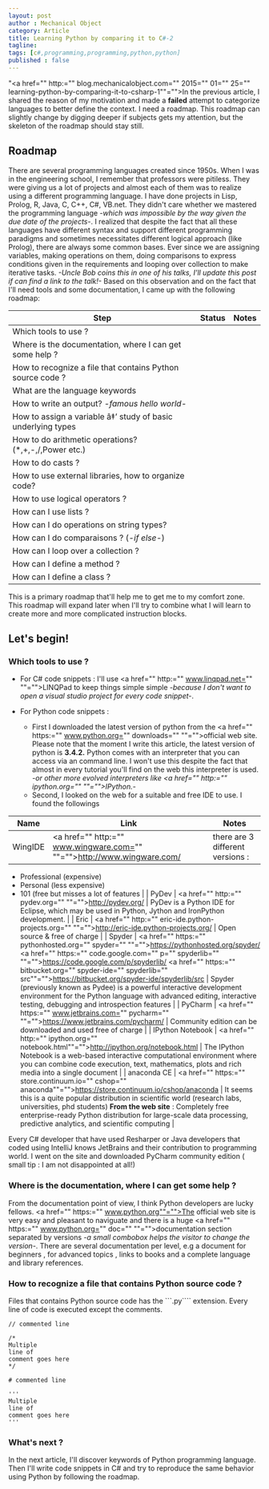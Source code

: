 ```yaml
---
layout: post
author : Mechanical Object
category: Article
title: Learning Python by comparing it to C#-2
tagline: 
tags: [c#,programming,programming,python,python]
published : false
--- 
```

"<a href="" http:="" blog.mechanicalobject.com="" 2015="" 01="" 25="" learning-python-by-comparing-it-to-csharp-1""="">In the previous article</a>, I shared the reason of my motivation and made a **failed** attempt to categorize languages to better define the context. I need a roadmap. This roadmap can slightly change by digging deeper if subjects gets my attention, but the skeleton of the roadmap should stay still.

<!--more-->

## Roadmap

There are several programming languages created since 1950s. When I was in the engineering school, I remember that professors were pitiless. They were giving us a lot of projects and almost each of them was to realize using a different programming language. I have done projects in Lisp, Prolog, R, Java, C, C++, C#, VB.net. They didn't care whether we mastered the programming language _-which was impossible by the way given the due date of the projects-_. I realized that despite the fact that all these languages have different syntax and support different programming paradigms and sometimes necessitates different logical approach (like Prolog), there are always some common bases. Ever since we are assigning variables, making operations on them, doing comparisons to express conditions given in the requirements and looping over collection to make iterative tasks. _-Uncle Bob coins this in one of his talks, I'll update this post if can find a link to the talk!-_ Based on this observation and on the fact that I'll need tools and some documentation, I came up with the following roadmap:

| Step | Status | Notes |
| --- | --- | --- |
| Which tools to use ? |
| Where is the documentation, where I can get some help ? |
| How to recognize a file that contains Python source code ? |
| What are the language keywords |
| How to write an output? _-famous hello world-_ |
| How to assign a variable â‡’ study of basic underlying types |
| How to do arithmetic operations? (*,+,-,/,Power etc.) |
| How to do casts ? |
| How to use external libraries, how to organize code? |
| How to use logical operators ? |
| How can I use lists ? |
| How can I do operations on string types? |
| How can I do comparaisons ? (_-if else-_) |
| How can I loop over a collection ? |
| How can I define a method ? |
| How can I define a class ? |

This is a primary roadmap that'll help me to get me to my comfort zone. This roadmap will expand later when I'll try to combine what I will learn to create more and more complicated instruction blocks.

## Let's begin!

### Which tools to use ?

*   For C# code snippets : I'll use <a href="" http:="" www.linqpad.net="" ""="">LINQPad</a> to keep things simple simple _-because I don't want to open a visual studio project for every code snippet-_.
*   For Python code snippets :

    *   First I downloaded the latest version of python from the <a href="" https:="" www.python.org="" downloads="" ""="">official web site</a>. Please note that the moment I write this article, the latest version of python is **3.4.2.** Python comes with an interpreter that you can access via an command line. I won't use this despite the fact that almost in every tutorial you'll find on the web this interpreter is used. _-or other more evolved interpreters like <a href="" http:="" ipython.org="" ""="">IPython</a>.-_
    *   Second, I looked on the web for a suitable and free IDE to use. I found the followings

| Name | Link | Notes |
| --- | --- | --- |
| WingIDE | <a href="" http:="" www.wingware.com="" ""="">http://www.wingware.com/</a> | there are 3 different versions : 
* Professional (expensive) 
* Personal (less expensive) 
* 101 (free but misses a lot of features |
| PyDev | <a href="" http:="" pydev.org="" ""="">http://pydev.org/</a> | PyDev is a Python IDE for Eclipse, which may be used in Python, Jython and IronPython development. |
| Eric | <a href="" http:="" eric-ide.python-projects.org="" ""="">http://eric-ide.python-projects.org/</a> | Open source & free of charge |
| Spyder | <a href="" https:="" pythonhosted.org="" spyder="" ""="">https://pythonhosted.org/spyder/</a> 
<a href="" https:="" code.google.com="" p="" spyderlib="" ""="">https://code.google.com/p/spyderlib/</a> 
<a href="" https:="" bitbucket.org="" spyder-ide="" spyderlib="" src""="">https://bitbucket.org/spyder-ide/spyderlib/src</a> | Spyder (previously known as Pydee) is a powerful interactive development environment for the Python language with advanced editing, interactive testing, debugging and introspection features |
| PyCharm | <a href="" https:="" www.jetbrains.com="" pycharm="" ""="">https://www.jetbrains.com/pycharm/</a> | Community edition can be downloaded and used free of charge |
| IPython Notebook | <a href="" http:="" ipython.org="" notebook.html""="">http://ipython.org/notebook.html</a> | The IPython Notebook is a web-based interactive computational environment where you can combine code execution, text, mathematics, plots and rich media into a single document |
| anaconda CE | <a href="" https:="" store.continuum.io="" cshop="" anaconda""="">https://store.continuum.io/cshop/anaconda</a> | It seems this is a quite popular distribution in scientific world (research labs, universities, phd students) 
**From the web site** : 
Completely free enterprise-ready Python distribution for large-scale data processing, predictive analytics, and scientific computing |

Every C# developer that have used Resharper or Java developers that coded using IntelliJ knows JetBrains and their contribution to programming world. I went on the site and downloaded PyCharm community edition ( small tip : I am not disappointed at all!)

### Where is the documentation, where I can get some help ?

From the documentation point of view, I think Python developers are lucky fellows. <a href="" https:="" www.python.org""="">The official web site</a> is very easy and pleasant to naviguate and there is a huge <a href="" https:="" www.python.org="" doc="" ""="">documentation section</a> separated by versions _-a small combobox helps the visitor to change the version-_. There are several documentation per level, e.g a document for beginners , for advanced topics , links to books and a complete language and library references.

### How to recognize a file that contains Python source code ?

Files that contains Python source code has the ```.py```` extension. Every line of code is executed except the comments.

```
// commented line

/*
Multiple
line of 
comment goes here
*/

```

```
# commented line

'''
Multiple
line of 
comment goes here
'''

```

### What's next ?

In the next article, I'll discover keywords of Python programming language. Then I'll write code snippets in C# and try to reproduce the same behavior using Python by following the roadmap.